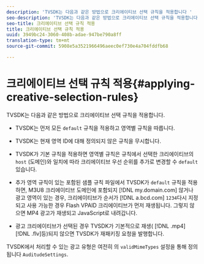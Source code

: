 ```yaml
---
description: 'TVSDK는 다음과 같은 방법으로 크리에이티브 선택 규칙을 적용합니다 '
seo-description: 'TVSDK는 다음과 같은 방법으로 크리에이티브 선택 규칙을 적용합니다 '
seo-title: 크리에이티브 선택 규칙 적용
title: 크리에이티브 선택 규칙 적용
uuid: 3949bc24-3060-408b-adae-947be790a8ff
translation-type: tm+mt
source-git-commit: 5908e5a3521966496aeec0ef730e4a704fddfb68

---
```



# 크리에이티브 선택 규칙 적용{#applying-creative-selection-rules}

TVSDK는 다음과 같은 방법으로 크리에이티브 선택 규칙을 적용합니다.

* TVSDK는 먼저 모든 `default` 규칙을 적용하고 영역별 규칙을 따릅니다.
* TVSDK는 현재 영역 ID에 대해 정의되지 않은 규칙을 무시합니다.
* TVSDK가 기본 규칙을 적용하면 영역별 규칙은 규칙에서 선택한 크리에이티브의 `host` (도메인)와 일치에 따라 크리에이티브 우선 순위를 추가로 변경할 수 `default` 있습니다.

* 추가 영역 규칙이 있는 포함된 샘플 규칙 파일에서 TVSDK가 `default` 규칙을 적용하면, M3U8 크리에이티브 도메인에 포함되지 [!DNL my.domain.com] 않거나 광고 영역이 있는 경우, 크리에이티브가 순서가 [!DNL a.bcd.com] `1234`다시 지정되고 사용 가능한 경우 Flash VPAID 크리에이티브가 먼저 재생됩니다. 그렇지 않으면 MP4 광고가 재생되고 JavaScript로 내려갑니다.

* 광고 크리에이티브가 선택된 경우 TVSDK가 기본적으로 재생( [!DNL .mp4][!DNL .flv]등)되지 않으면 TVSDK가 재패키징 요청을 발행합니다.

TVSDK에서 처리할 수 있는 광고 유형은 여전히 의 `validMimeTypes` 설정을 통해 정의됩니다 `AuditudeSettings`.
